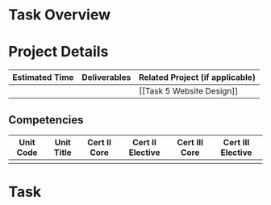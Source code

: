 # Task Overview


# Project Details

| Estimated Time | Deliverables | Related Project (if applicable) |
| -------------- | ------------ | ------------------------------- |
|                |              | [[Task 5 Website Design]]       |

## Competencies

| Unit Code | Unit Title | Cert II Core | Cert II Elective | Cert III Core | Cert III Elective |
| --------- | ---------- | :----------: | :--------------: | :-----------: | :---------------: |
|           |            |              |                  |               |                   |


# Task

